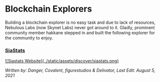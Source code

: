 # Blockchain Explorers
Building a blockchain explorer is no easy task and due to lack of resources, Nebulous Labs (now Skynet Labs) never got around to it. Gladly, prominent community member hakkane stepped in and built the following explorer for the community to enjoy.

### <a href="https://siastats.info/" target="_blank" rel="noopener noreferrer">SiaStats</a>

<a href="https://siastats.info/" target="_blank" rel="noopener noreferrer">
  ![Siastats Website](../static/assets/discover/siastats.png)
</a>

*Written by: Danger, Covalent, figurestudios & Delivator, Last Edit: August 5, 2021*
